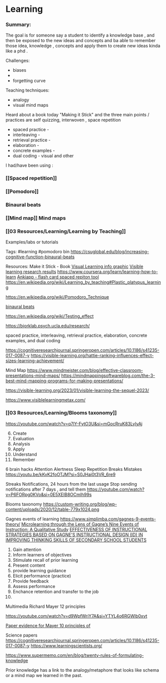# Learning

### Summary:


The goal is for someone say a student to identify a knowledge base , and then be exposed to the new ideas and concepts and ba able to remember those idea, knowledge , concepts and apply them to create new ideas kinda like a phd . 

Challenges:
 - biases
 - 
 - forgetting curve

Teaching techniques:
 - analogy
 - visual mind maps

Heard about a book today  "Making it Stick" and the three main points / practices are self quizzing, interwoven , space repetition

 - spaced practice - 
 - interleaving - 
 - retrieval practice -  
 - elaboration - 
 - concrete examples  - 
 - dual coding - visual and other

I had/have been using :
### [[Spaced repetition]]
### [[Pomodoro]]
### Binaural beats 
### [[Mind map]] Mind maps
### [[03 Resources/Learning/Learning by Teaching]] 
Examples/labs or tutorials

Tags:
#learning #pomodoro bin
https://csuglobal.edu/blog/increasing-cognitive-function-binaural-beats

Resources:
Make it Stick - Book
[Visual Learning info graphic](https://visible-learning.org/2013/02/infographic-john-hattie-visible-learing/)
[Visible learning research results](https://www.visiblelearningmetax.com/)
https://www.coursera.org/learn/learning-how-to-learn
[Ankiapp - flash card spaced repiton tool](https://www.ankiapp.com/)
https://en.wikipedia.org/wiki/Learning_by_teaching#Plastic_platypus_learning

https://en.wikipedia.org/wiki/Pomodoro_Technique

[binaural beats](https://youtu.be/oTuEvnfgQcY)


https://en.wikipedia.org/wiki/Testing_effect

https://bjorklab.psych.ucla.edu/research/



spaced practice, interleaving, retrieval practice, elaboration, concrete examples, and dual coding

https://cognitiveresearchjournal.springeropen.com/articles/10.1186/s41235-017-0087-y
https://visible-learning.org/hattie-ranking-influences-effect-sizes-learning-achievement/



Mind Map
https://www.mindmeister.com/blog/effective-classroom-presentations-mind-maps/
https://mindmappingsoftwareblog.com/the-3-best-mind-mapping-programs-for-making-presentations/


https://visible-learning.org/2023/01/visible-learning-the-sequel-2023/

https://www.visiblelearningmetax.com/

### [[03 Resources/Learning/Blooms taxonomy]]
https://youtube.com/watch?v=q7lY-FytO3U&si=mGocRruK83LyIyAj

6. Create
5. Evaluation
4. Analysis 
3. Apply
2. Understand
1. Remember


6 brain hacks
Attention
Alertness
Sleep
Repetition 
Breaks
Mistakes
https://youtu.be/kKvK2foOTJM?si=S0JHai0t3VR_6re9


Streaks
Notifications, 24 hours from the last usage
Stop sending notifications after 7 days , and tell them 
https://youtube.com/watch?v=P6FORpg0KVo&si=0E5XEIB8OCmIh99s

Blooms taxonomy 
https://custom-writing.org/blog/wp-content/uploads/2020/12/table-779x1024.png

Gagnes events of learning
https://www.simplimba.com/gagnes-9-events-theory/
[ Microlearning through the Lens of Gagne’s Nine Events of Instruction: A Qualitative Study](https://www.ncbi.nlm.nih.gov/pmc/articles/PMC9631595/)
[EFFECTIVENESS OF INSTRUCTIONAL STRATEGIES BASED ON GAGNE'S INSTRUCTIONAL DESIGN (ID) IN IMPROVING THINKING SKILLS OF SECONDARY SCHOOL STUDENTS](https://files.eric.ed.gov/fulltext/EJ1102322.pdf)

1. Gain attention
2. Inform learners of objectives
3. Stimulate recall of prior learning
4. Present content
5. provide learning guidance
6. Elicit performance (practice)
7. Provide feedback
8. Assess performance
9. Enchance retention and transfer to the job
10. 

Multimedia Richard Mayer 12 principles

https://youtube.com/watch?v=d9WpfWriY7A&si=YTYL4o6RGWlb0xvt


[Paper evidence for Mayer 10 principles of ](https://psycnet.apa.org/doiLanding?doi=10.1037%2F0003-066X.63.8.760)


Science papers
https://cognitiveresearchjournal.springeropen.com/articles/10.1186/s41235-017-0087-y
https://www.learningscientists.org/


https://www.supermemo.com/en/blog/twenty-rules-of-formulating-knowledge


Prior knowledge has a link to the analogy/metaphore that looks like schema or a mind map we learned in the past.